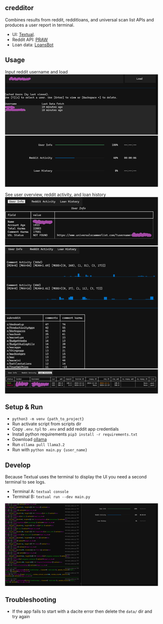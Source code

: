 credditor
---------

Combines results from reddit, redditloans, and universal scan list APIs and produces a user report
in terminal.

- UI: [Textual](https://textual.textualize.io/).
- Reddit API: [PRAW](https://asyncpraw.readthedocs.io/en/stable/)
- Loan data: [LoansBot](https://github.com/LoansBot/loansbot)

## Usage

Input reddit username and load
![Input reddit username](./docs/homescreen.png)
![Loading screen](./docs/loaduser2.png)

See user overview, reddit activity, and loan history
![User info](./docs/userinfo.png)
![Reddit activity](./docs/redditactivity.png)
![Loan history](./docs/loanhistory.png)

## Setup & Run

- `python3 -m venv {path_to_project}`
- Run activate script from scripts dir
- Copy `.env.tpl` to `.env` and add reddit app credentials
- Install python requirements `pip3 install -r requirements.txt`
- Download [ollama](https://github.com/ollama/ollama?tab=readme-ov-file)
- Run `ollama pull llama3.2`
- Run with `python main.py {user_name}`

## Develop

Because Textual uses the terminal to display the UI you need a second terminal to see logs.

- Terminal A: `textual console`
- Terminal B: `textual run --dev main.py`

![Loan history](./docs/devmode.png)

## Troubleshooting

- If the app fails to start with a dacite error then delete the `data/` dir and try again